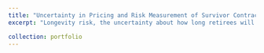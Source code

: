 ```yaml
---
title: "Uncertainty in Pricing and Risk Measurement of Survivor Contracts <a href='https://www.mdpi.com/2227-9091/13/2/35' target='_blank' onclick=\"gtag('event', 'click', { event_category: 'uncertainty-paper', event_action: 'click', event_label: 'PDF' });\">[PDF]</a> [[Github]](https://github.com/kenrickraymond/Longevity-Instrument-Pricing 'onclick=\"gtag(\'event\', \'click\', { event_category: \'uncertainty-paper\', event_action: \'click\', event_label: \'Github\' });\"')"
excerpt: "Longevity risk, the uncertainty about how long retirees will live, poses a challenge for pension funds. If people live longer than expected, these funds can face financial strain. Traditionally, reinsurance has been the go-to solution to transfer this risk. However, there has been a rising interest in using capital markets to manage longevity risk, particularly through financial products like survivor swaps. These contracts allow institutions to share the risk of longevity, but the market is still in its early stages, and *there is no clear agreement on the best methods for predicting life expectancy or applying the right pricing models*. This project explores the valuation of survivor swaps by using four different models to estimate survival rates, alongside eight premium principles to calculate the fair value of these contracts. Beyond just pricing these instruments, the research introduces a framework for assessing the potential risks involved. As the demand for longevity risk products grows, it is important for financial institutions to understand how to measure possible losses. This will help them allocate capital properly, ensuring they meet regulatory requirements such as those set out by Solvency II. By addressing these challenges, this research aims to contribute to a more stable and effective approach to managing longevity risk."

collection: portfolio
---
```

<!-- 
This is an item in your portfolio. It can have images or nice text. If you name the file .md, it will be parsed as markdown. If you name the file .html, it will be parsed as HTML.  
-->